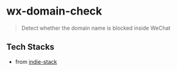 # wx-domain-check

> Detect whether the domain name is blocked inside WeChat

## Tech Stacks

- from [indie-stack](https://github.com/remix-run/indie-stack)